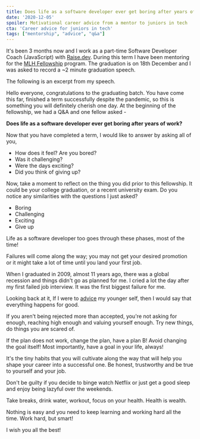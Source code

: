 ```yaml
---
title: Does life as a software developer ever get boring after years of work
date: '2020-12-05'
spoiler: Motivational career advice from a mentor to juniors in tech
cta: 'Career advice for juniors in tech'
tags: ["mentorship", "advice", "q&a"]
---
```


It's been 3 months now and I work as a part-time Software Developer Coach (JavaScript) with [Raise.dev](http://raise.dev/). During this term I have been mentoring for the [MLH Fellowship](https://fellowship.mlh.io/) program. The graduation is on 18th December and I was asked to record a ~2 minute graduation speech.

The following is an excerpt from my speech.

Hello everyone, congratulations to the graduating batch. You have come this far, finished a term successfully despite the pandemic, so this is something you will definitely cherish one day. At the beginning of the fellowship, we had a Q&A and one fellow asked -

**Does life as a software developer ever get boring after years of work?**

Now that you have completed a term, I would like to answer by asking all of you,

- How does it feel? Are you bored?
- Was it challenging?
- Were the days exciting?
- Did you think of giving up?

Now, take a moment to reflect on the thing you did prior to this fellowship. It could be your college graduation, or a recent university exam. Do you notice any similarities with the questions I just asked?

- Boring
- Challenging
- Exciting
- Give up

Life as a software developer too goes through these phases, most of the time!

Failures will come along the way; you may not get your desired promotion or it might take a lot of time until you land your first job.

When I graduated in 2009, almost 11 years ago, there was a global recession and things didn't go as planned for me. I cried a lot the day after my first failed job interview. It was the first biggest failure for me.

Looking back at it, If I were to [advice](../lessons-from-my-younger-self) my younger self, then I would say that everything happens for good.

If you aren't being rejected more than accepted, you're not asking for enough, reaching high enough and valuing yourself enough. Try new things, do things you are scared of. 

If the plan does not work, change the plan, have a plan B! Avoid changing the goal itself! Most importantly, have a goal in your life, always!

It's the tiny habits that you will cultivate along the way that will help you shape your career into a successful one. Be honest, trustworthy and be true to yourself and your job.

Don't be guilty if you decide to binge watch Netflix or just get a good sleep and enjoy being lazyful over the weekends.

Take breaks, drink water, workout, focus on your health. Health is wealth.

Nothing is easy and you need to keep learning and working hard all the time. Work hard, but smart!

I wish you all the best!